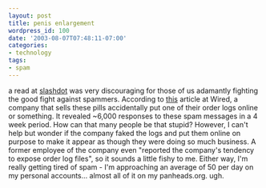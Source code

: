 ```yaml
---
layout: post
title: penis enlargement
wordpress_id: 100
date: '2003-08-07T07:48:11-07:00'
categories:
- technology
tags:
- spam
---
```

a read at <a href="http://slashdot.org">slashdot</a> was very discouraging for those of us adamantly fighting the good
fight against spammers.  According to <a href="http://slashdot.org/article.pl?sid=03/08/06/1831256">this</a> article at
Wired, a company that sells these pills accidentally put one of their order logs online or something.  It revealed
~6,000 responses to these spam messages in a 4 week period.  How can that many people be that stupid?  However, I can't
help but wonder if the company faked the logs and put them online on purpose to make it appear as though they were doing
so much business.  A former employee of the company even "reported the company's tendency to expose order log files", so
it sounds a little fishy to me.  Either way, I'm really getting tired of spam - I'm approaching an average of 50 per day
on my personal accounts... almost all of it on my panheads.org.  ugh.
